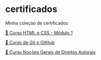 # certificados
Minha coleção de certificados

[:orange_book: Curso HTML e CSS - Módulo 1](Pedro-Henrique-Ornelas-Pego-Curso-HTML5-e-CSS3-modulo-1-de-5-40-HORAS-Certificado-Curso-em-Video.pdf)

[:orange_book: Curso de Git e GitHub](https://github.com/PedroOrnelasPego/certificados/files/6346496/Curso.Git.e.GitHub.pdf)

[:orange_book: Curso  Noções Gerais de Direitos Autorais](https://github.com/PedroOrnelasPego/certificados/files/6373647/Curso.-.Nocoes.Gerais.de.Direitos.Autorais.pdf)
